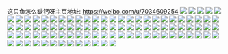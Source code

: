 这只鱼怎么缺钙呀主页地址: https://weibo.com/u/7034609254 
![](https://wx4.sinaimg.cn/mw2000/007G4vdAgy1h92jlndb4bj30n01dsk1l.jpg) 
![](https://wx4.sinaimg.cn/mw2000/007G4vdAgy1h917enswcgj30r00u6aoe.jpg) 
![](https://wx4.sinaimg.cn/mw2000/007G4vdAgy1h8wszjhepsj30n50n5wgp.jpg) 
![](https://wx4.sinaimg.cn/mw2000/007G4vdAgy1h8voehve27j351c2dc4qq.jpg) 
![](https://wx4.sinaimg.cn/mw2000/007G4vdAgy1h8voel3552j351c2dc4qq.jpg) 
![](https://wx4.sinaimg.cn/mw2000/007G4vdAgy1h8u0mpsx2bj32c0340e82.jpg) 
![](https://wx4.sinaimg.cn/mw2000/007G4vdAgy1h8u0mh0pqdj32c03407wi.jpg) 
![](https://wx4.sinaimg.cn/mw2000/007G4vdAgy1h8u0manoyfj33402c0x6r.jpg) 
![](https://wx4.sinaimg.cn/mw2000/007G4vdAgy1h8k19pkj7hj30mz0aq3z3.jpg) 
![](https://wx4.sinaimg.cn/mw2000/007G4vdAgy1h8k1awxpu1j30n01dsdq3.jpg) 
![](https://wx4.sinaimg.cn/mw2000/007G4vdAgy1h8k1ay2cqzj30n01ds0xi.jpg) 
![](https://wx4.sinaimg.cn/mw2000/007G4vdAgy1h8ijefqnonj32c0340hdu.jpg) 
![](https://wx4.sinaimg.cn/mw2000/007G4vdAgy1h8gmcxj8x9j30wi1lsgnq.jpg) 
![](https://wx4.sinaimg.cn/mw2000/007G4vdAgy1h8gmd6viwhj32dc51cu0y.jpg) 
![](https://wx4.sinaimg.cn/mw2000/007G4vdAgy1h8gmcwso2zj30mc0abmyl.jpg) 
![](https://wx4.sinaimg.cn/mw2000/007G4vdAgy1h86420ta4oj30jq14ajza.jpg) 
![](https://wx4.sinaimg.cn/mw2000/007G4vdAgy1h819tg6kyhj30n01dsn4v.jpg) 
![](https://wx4.sinaimg.cn/mw2000/007G4vdAgy1h819tfe38xj30n01dsn4w.jpg) 
![](https://wx4.sinaimg.cn/mw2000/007G4vdAgy1h819th5gikj30n01ds472.jpg) 
![](https://wx4.sinaimg.cn/mw2000/007G4vdAgy1h819tehc2wj30n01dswop.jpg) 
![](https://wx4.sinaimg.cn/mw2000/007G4vdAgy1h819tdhkj3j30n01dsjy0.jpg) 
![](https://wx4.sinaimg.cn/mw2000/007G4vdAgy1h80cr1fgbqj32da1kwkjl.jpg) 
![](https://wx4.sinaimg.cn/mw2000/007G4vdAgy1h80crwu138j30n01dste6.jpg) 
![](https://wx4.sinaimg.cn/mw2000/007G4vdAgy1h80crci9tij32c0335b2b.jpg) 
![](https://wx4.sinaimg.cn/mw2000/007G4vdAgy1h80cqzrrt6j317r1mch40.jpg) 
![](https://wx4.sinaimg.cn/mw2000/007G4vdAgy1h80csral5mj30u0140gyw.jpg) 
![](https://wx4.sinaimg.cn/mw2000/007G4vdAgy1h80cr2ffelj31mc17r7vk.jpg) 
![](https://wx4.sinaimg.cn/mw2000/007G4vdAgy1h80cw8tneyj313y0tyto1.jpg) 
![](https://wx4.sinaimg.cn/mw2000/007G4vdAgy1h8u41wegy3j33402c0x6p.jpg) 
![](https://wx4.sinaimg.cn/mw2000/007G4vdAgy1h6vt8dhz23j32dr36awjs.jpg) 
![](https://wx4.sinaimg.cn/mw2000/007G4vdAgy1h6vt7z998ij30t01fkk5o.jpg) 
![](https://wx4.sinaimg.cn/mw2000/007G4vdAgy1h6vt8jcqnij32862rw7wj.jpg) 
![](https://wx4.sinaimg.cn/mw2000/007G4vdAgy1h6vt8mfkxhj30xc2mgb29.jpg) 
![](https://wx4.sinaimg.cn/mw2000/007G4vdAgy1h6vt85yh3nj32c0340hdv.jpg) 
![](https://wx4.sinaimg.cn/mw2000/007G4vdAgy1h6vt8nx3hjj30uk1ymh8f.jpg) 
![](https://wx4.sinaimg.cn/mw2000/007G4vdAgy1h6vt8qd9s6j30xc1pmaor.jpg) 
![](https://wx4.sinaimg.cn/mw2000/007G4vdAgy1h6b48jhuvej32c0340hdv.jpg) 
![](https://wx4.sinaimg.cn/mw2000/007G4vdAgy1h6b48lfv92j32c0340npe.jpg) 
![](https://wx4.sinaimg.cn/mw2000/007G4vdAgy1h6b48ha18dj32c0340e81.jpg) 
![](https://wx4.sinaimg.cn/mw2000/007G4vdAgy1h6b48nep6qj32242ge1fb.jpg) 
![](https://wx4.sinaimg.cn/mw2000/007G4vdAgy1h5xacaysn1j32c03401kx.jpg) 
![](https://wx4.sinaimg.cn/mw2000/007G4vdAgy1h5xacfymdbj32c030ljyq.jpg) 
![](https://wx4.sinaimg.cn/mw2000/007G4vdAgy1h5dik8107dj32tq2054qr.jpg) 
![](https://wx4.sinaimg.cn/mw2000/007G4vdAgy1h5dijrq1q5j32c02dw1ky.jpg) 
![](https://wx4.sinaimg.cn/mw2000/007G4vdAgy1h8u47kzvvfj32c03404qq.jpg) 
![](https://wx4.sinaimg.cn/mw2000/007G4vdAgy1h4snkvy23tj32c03401ky.jpg) 
![](https://wx4.sinaimg.cn/mw2000/007G4vdAgy1h4snktzo2tj32c03401ky.jpg) 
![](https://wx4.sinaimg.cn/mw2000/007G4vdAgy1h4fyslpab7j30mf13vqc0.jpg) 
![](https://wx4.sinaimg.cn/mw2000/007G4vdAgy1h46blfjnq1j30xc1uoaxv.jpg) 
![](https://wx4.sinaimg.cn/mw2000/007G4vdAgy1h3w4si76gwj31sc2dgkjl.jpg) 
![](https://wx4.sinaimg.cn/mw2000/007G4vdAgy1h3w4sk5josj31kv2ch7wh.jpg) 
![](https://wx4.sinaimg.cn/mw2000/007G4vdAgy1h3w4t7jftyj32c033yb2b.jpg) 
![](https://wx4.sinaimg.cn/mw2000/007G4vdAgy1h3w4tfw5y4j33402c0u0y.jpg) 
![](https://wx4.sinaimg.cn/mw2000/007G4vdAgy1h3w4vfvqkkj30n01dsql7.jpg) 
![](https://wx4.sinaimg.cn/mw2000/007G4vdAgy1h3w4vjzuxnj33402c0e82.jpg) 
![](https://wx4.sinaimg.cn/mw2000/007G4vdAgy1h3mkw5y4qvj30n01dsasj.jpg) 
![](https://wx4.sinaimg.cn/mw2000/007G4vdAgy1h3mkwd7vjrj30mi0u07ao.jpg) 
![](https://wx4.sinaimg.cn/mw2000/007G4vdAgy1h3mkvxz3utj31kw2dcnpd.jpg) 
![](https://wx4.sinaimg.cn/mw2000/007G4vdAgy1h3mkw2alv0j32ds1scnpd.jpg) 
![](https://wx4.sinaimg.cn/mw2000/007G4vdAgy1h3eqlkt8rmj31sc2ds4oe.jpg) 
![](https://wx4.sinaimg.cn/mw2000/007G4vdAgy1h3eqllcbz5j30ju0gegpn.jpg) 
![](https://wx4.sinaimg.cn/mw2000/007G4vdAgy1h3eqlv7jiqj32wj26e4qq.jpg) 
![](https://wx4.sinaimg.cn/mw2000/007G4vdAgy1h3eqm1nod6j34mo334kjp.jpg) 
![](https://wx4.sinaimg.cn/mw2000/007G4vdAgy1h3eqmbvcmaj33402c0qv6.jpg) 
![](https://wx4.sinaimg.cn/mw2000/007G4vdAgy1h3eqm72xlxj31400u0k5t.jpg) 
![](https://wx4.sinaimg.cn/mw2000/007G4vdAgy1h3eqlsa6zwj34ju318kjp.jpg) 
![](https://wx4.sinaimg.cn/mw2000/007G4vdAgy1h2mq44j2esj31kw2dc7wi.jpg) 
![](https://wx4.sinaimg.cn/mw2000/007G4vdAgy1h2dlb6y7zjj333z22n4qr.jpg) 
![](https://wx4.sinaimg.cn/mw2000/007G4vdAgy1h2dlauq6ikj33402c01kz.jpg) 
![](https://wx4.sinaimg.cn/mw2000/007G4vdAgy1h218nt5ftxj31pq2bzhdu.jpg) 
![](https://wx4.sinaimg.cn/mw2000/007G4vdAgy1h218nuhygzj31mo219e7f.jpg) 
![](https://wx4.sinaimg.cn/mw2000/007G4vdAgy1h218nq7k8xj30jq0tmakt.jpg) 
![](https://wx4.sinaimg.cn/mw2000/007G4vdAgy1h218ny37wzj32c02c01ky.jpg) 
![](https://wx4.sinaimg.cn/mw2000/007G4vdAgy1h218nm32a5j30re10ttjw.jpg) 
![](https://wx4.sinaimg.cn/mw2000/007G4vdAgy1h191nnp5m9j30n00zb46z.jpg) 
![](https://wx4.sinaimg.cn/mw2000/007G4vdAgy1h1057x0nenj31kw2de1kz.jpg) 
![](https://wx4.sinaimg.cn/mw2000/007G4vdAgy1h1058n5q7cj31kw2de7wi.jpg) 
![](https://wx4.sinaimg.cn/mw2000/007G4vdAgy1h10570kgdlj32de1kw1ky.jpg) 
![](https://wx4.sinaimg.cn/mw2000/007G4vdAgy1h105967666j32de1kwhdu.jpg) 
![](https://wx4.sinaimg.cn/mw2000/007G4vdAgy1gzu5ts8wejj30n00umaku.jpg) 
![](https://wx4.sinaimg.cn/mw2000/007G4vdAgy1gyra8vctumj30mz0m0770.jpg) 
![](https://wx4.sinaimg.cn/mw2000/007G4vdAgy1gy911os52uj30mz0dun4h.jpg) 
![](https://wx4.sinaimg.cn/mw2000/007G4vdAgy1gy90uwcvgkj32c0340u0x.jpg) 
![](https://wx4.sinaimg.cn/mw2000/007G4vdAgy1gxze0sqihaj315o2bbkjl.jpg) 
![](https://wx4.sinaimg.cn/mw2000/007G4vdAgy1gxze0v40kpj30xc2lvb29.jpg) 
![](https://wx4.sinaimg.cn/mw2000/007G4vdAgy1gxze0t9rboj30mr0uv0ya.jpg) 
![](https://wx4.sinaimg.cn/mw2000/007G4vdAgy1gxze13c0d7j31sc2dsnpd.jpg) 
![](https://wx4.sinaimg.cn/mw2000/007G4vdAgy1gxze14ppq5j31sc2dse81.jpg) 
![](https://wx4.sinaimg.cn/mw2000/007G4vdAgy1gyvxd5rpgtj30uk4vk1ky.jpg) 
![](https://wx4.sinaimg.cn/mw2000/007G4vdAgy1gqr0adma1ej31r5282kjl.jpg) 
![](https://wx4.sinaimg.cn/mw2000/007G4vdAgy1gqr0agyy6tj30u00k0x6p.jpg) 
![](https://wx4.sinaimg.cn/mw2000/007G4vdAgy1gqr0aaxqpaj32c03404qq.jpg) 
![](https://wx4.sinaimg.cn/mw2000/007G4vdAgy1gqr0ahuwhrj313y1h9ng6.jpg) 

